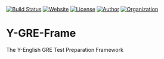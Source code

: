 [![Build Status](https://travis-ci.org/Y-Lab/Y-GRE-Frame.svg?branch=master)](https://travis-ci.org/Y-Lab/Y-GRE-Frame)
[![Website](https://img.shields.io/badge/website-up-brightgreen.svg)](http://frame.y-gre.org/)
[![License](https://img.shields.io/badge/license-CC4.0%20BY--NC--ND-orange.svg)](/LICENSE)
[![Author](https://img.shields.io/badge/author-iROCKBUNNY-D02142.svg)](http://irockbunny.com/)
[![Organization](https://img.shields.io/badge/org-Y--English-4078C0.svg)](http://www.y-english.org/)

# Y-GRE-Frame
The Y-English GRE Test Preparation Framework